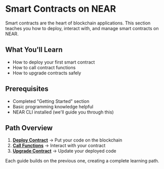 # Smart Contracts on NEAR

Smart contracts are the heart of blockchain applications. This section teaches you how to deploy, interact with, and manage smart contracts on NEAR.

## What You'll Learn
- How to deploy your first smart contract
- How to call contract functions
- How to upgrade contracts safely

## Prerequisites
- Completed "Getting Started" section
- Basic programming knowledge helpful
- NEAR CLI installed (we'll guide you through this)

## Path Overview
1. **[Deploy Contract](deploy-contract.md)** → Put your code on the blockchain
2. **[Call Functions](call-contract.md)** → Interact with your contract
3. **[Upgrade Contract](upgrade-contract.md)** → Update your deployed code

Each guide builds on the previous one, creating a complete learning path.

